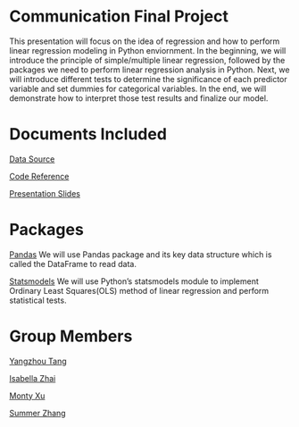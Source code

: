 Communication Final Project
=======
This presentation will focus on the idea of regression and how to perform linear regression modeling in Python enviornment. In the beginning, we will introduce the principle of simple/multiple linear regression, followed by the packages we need to perform linear regression analysis in Python. Next, we will introduce different tests to determine the significance of each predictor variable and set dummies for categorical variables. In the end, we will demonstrate how to interpret those test results and finalize our model.

# Documents Included
[Data Source](https://github.com/summerzhang423/communication/blob/main/KelleyBlueBookData.csv)

[Code Reference](https://github.com/summerzhang423/communication/blob/main/communication_code.ipynb)

[Presentation Slides](https://github.com/summerzhang423/communication/blob/main/Communication%20Final.pdf) 


Packages
=======
[Pandas](https://pandas.pydata.org/about/)
We will use Pandas package and its key data structure which is called the DataFrame to read data.

[Statsmodels](https://www.statsmodels.org/stable/index.html)
We will use Python’s statsmodels module to implement Ordinary Least Squares(OLS) method of linear regression and perform statistical tests.

Group Members
=======
[Yangzhou Tang](https://github.com/yangzhoutang)

[Isabella Zhai](https://github.com/isabellazhai)

[Monty Xu](https://github.com/montyhsu)

[Summer Zhang](https://github.com/summerzhang423)
